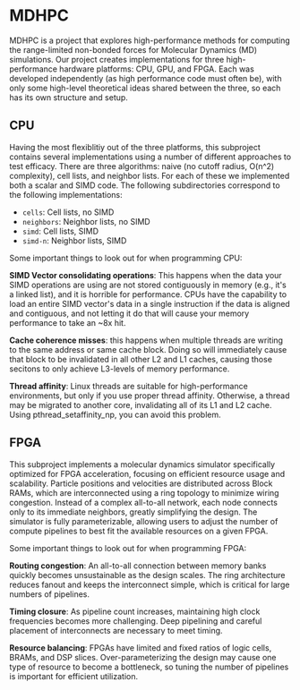 # MDHPC

MDHPC is a project that explores high-performance methods for computing the range-limited non-bonded forces for Molecular Dynamics (MD) simulations. Our project creates implementations for three high-performance hardware platforms: CPU, GPU, and FPGA. Each was developed independently (as high performance code must often be), with only some high-level theoretical ideas shared between the three, so each has its own structure and setup.

## CPU

Having the most flexiblitiy out of the three platforms, this subproject contains several implementations using a number of different approaches to test efficacy. There are three algorithms: naive (no cutoff radius, O(n^2) complexity), cell lists, and neighbor lists. For each of these we implemented both a scalar and SIMD code. The following subdirectories correspond to the following implementations:
* `cells`: Cell lists, no SIMD
* `neighbors`: Neighbor lists, no SIMD
* `simd`: Cell lists, SIMD
* `simd-n`: Neighbor lists, SIMD

Some important things to look out for when programming CPU:

__SIMD Vector consolidating operations__: This happens when the data your SIMD operations are using are not stored contiguously in memory (e.g., it's a linked list), and it is horrible for performance. CPUs have the capability to load an entire SIMD vector's data in a single instruction if the data is aligned and contiguous, and not letting it do that will cause your memory performance to take an ~8x hit.

__Cache coherence misses__: this happens when multiple threads are writing to the same address or same cache block. Doing so will immediately cause that block to be invalidated in all other L2 and L1 caches, causing those secitons to only achieve L3-levels of memory performance.

__Thread affinity__: Linux threads are suitable for high-performance environments, but only if you use proper thread affinity. Otherwise, a thread may be migrated to another core, invalidating all of its L1 and L2 cache. Using pthread_setaffinity_np, you can avoid this problem.

## FPGA

This subproject implements a molecular dynamics simulator specifically optimized for FPGA acceleration, focusing on efficient resource usage and scalability. Particle positions and velocities are distributed across Block RAMs, which are interconnected using a ring topology to minimize wiring congestion. Instead of a complex all-to-all network, each node connects only to its immediate neighbors, greatly simplifying the design. The simulator is fully parameterizable, allowing users to adjust the number of compute pipelines to best fit the available resources on a given FPGA.

Some important things to look out for when programming FPGA:

__Routing congestion__: An all-to-all connection between memory banks quickly becomes unsustainable as the design scales. The ring architecture reduces fanout and keeps the interconnect simple, which is critical for large numbers of pipelines.

__Timing closure__: As pipeline count increases, maintaining high clock frequencies becomes more challenging. Deep pipelining and careful placement of interconnects are necessary to meet timing.

__Resource balancing__: FPGAs have limited and fixed ratios of logic cells, BRAMs, and DSP slices. Over-parameterizing the design may cause one type of resource to become a bottleneck, so tuning the number of pipelines is important for efficient utilization.

